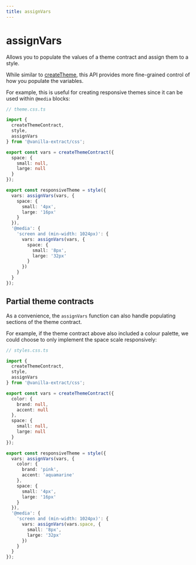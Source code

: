 ```yaml
---
title: assignVars
---
```


# assignVars

Allows you to populate the values of a theme contract and assign them to a style.

While similar to [createTheme](/documentation/create-theme), this API provides more fine-grained control of how you populate the variables.

For example, this is useful for creating responsive themes since it can be used within `@media` blocks:

```ts compiled
// theme.css.ts

import {
  createThemeContract,
  style,
  assignVars
} from '@vanilla-extract/css';

export const vars = createThemeContract({
  space: {
    small: null,
    large: null
  }
});

export const responsiveTheme = style({
  vars: assignVars(vars, {
    space: {
      small: '4px',
      large: '16px'
    }
  }),
  '@media': {
    'screen and (min-width: 1024px)': {
      vars: assignVars(vars, {
        space: {
          small: '8px',
          large: '32px'
        }
      })
    }
  }
});
```

## Partial theme contracts

As a convenience, the `assignVars` function can also handle populating sections of the theme contract.

For example, if the theme contract above also included a colour palette, we could choose to only implement the space scale responsively:

```ts compiled
// styles.css.ts

import {
  createThemeContract,
  style,
  assignVars
} from '@vanilla-extract/css';

export const vars = createThemeContract({
  color: {
    brand: null,
    accent: null
  },
  space: {
    small: null,
    large: null
  }
});

export const responsiveTheme = style({
  vars: assignVars(vars, {
    color: {
      brand: 'pink',
      accent: 'aquamarine'
    },
    space: {
      small: '4px',
      large: '16px'
    }
  }),
  '@media': {
    'screen and (min-width: 1024px)': {
      vars: assignVars(vars.space, {
        small: '8px',
        large: '32px'
      })
    }
  }
});
```
